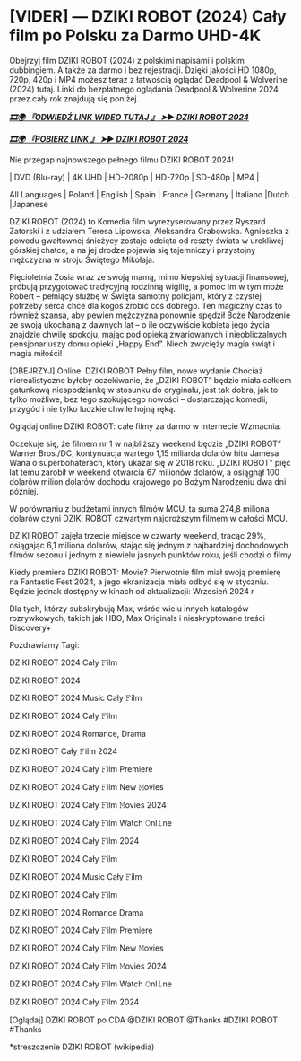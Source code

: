 # [VIDER] — DZIKI ROBOT (2024) Cały film po Polsku za Darmo UHD-4K

Obejrzyj film DZIKI ROBOT (2024) z polskimi napisami i polskim dubbingiem. A także za darmo i bez rejestracji. Dzięki jakości HD 1080p, 720p, 420p i MP4 możesz teraz z łatwością oglądać Deadpool &  Wolverine (2024) tutaj. Linki do bezpłatnego oglądania Deadpool &  Wolverine 2024 przez cały rok znajdują się poniżej.


<p><b><I><a href="http://r-movies.com/pl/movie/1184918/the-wild-gitcodepl">🎞🌍 『ODWIEDŹ LINK WIDEO TUTAJ 』 ➤► DZIKI ROBOT 2024</a></I></b></p>

<p><b><I><a href="http://r-movies.com/pl/movie/1184918/the-wild-gitcodepl">🎞🌍 『POBIERZ LINK 』 ➤► DZIKI ROBOT 2024</a></I></b></p>


Nie przegap najnowszego pełnego filmu DZIKI ROBOT 2024!

| DVD (Blu-ray) | 4K UHD | HD-2080p | HD-720p | SD-480p | MP4 |

All Languages ​​| Poland | English | Spain | France | Germany | Italiano |Dutch |Japanese

DZIKI ROBOT (2024) to Komedia film wyreżyserowany przez Ryszard Zatorski i z udziałem Teresa Lipowska, Aleksandra Grabowska. Agnieszka z powodu gwałtownej śnieżycy zostaje odcięta od reszty świata w urokliwej górskiej chatce, a na jej drodze pojawia się tajemniczy i przystojny mężczyzna w stroju Świętego Mikołaja. 

Pięcioletnia Zosia wraz ze swoją mamą, mimo kiepskiej sytuacji finansowej, próbują przygotować tradycyjną rodzinną wigilię, a pomóc im w tym może Robert – pełniący służbę w Święta samotny policjant, który z czystej potrzeby serca chce dla kogoś zrobić coś dobrego. Ten magiczny czas to również szansa, aby pewien mężczyzna ponownie spędził Boże Narodzenie ze swoją ukochaną z dawnych lat – o ile oczywiście kobieta jego życia znajdzie chwilę spokoju, mając pod opieką zwariowanych i nieobliczalnych pensjonariuszy domu opieki „Happy End”. Niech zwycięży magia świąt i magia miłości!

[OBEJRZYJ] Online. DZIKI ROBOT Pełny film, nowe wydanie Chociaż nierealistyczne byłoby oczekiwanie, że „DZIKI ROBOT” będzie miała całkiem gatunkową niespodziankę w stosunku do oryginału, jest tak dobra, jak to tylko możliwe, bez tego szokującego nowości – dostarczając komedii, przygód i nie tylko ludzkie chwile hojną ręką.

Oglądaj online DZIKI ROBOT: całe filmy za darmo w Internecie Wzmacnia.

Oczekuje się, że filmem nr 1 w najbliższy weekend będzie „DZIKI ROBOT” Warner Bros./DC, kontynuacja wartego 1,15 miliarda dolarów hitu Jamesa Wana o superbohaterach, który ukazał się w 2018 roku. „DZIKI ROBOT” pięć lat temu zarobił w weekend otwarcia 67 milionów dolarów, a osiągnął 100 dolarów milion dolarów dochodu krajowego po Bożym Narodzeniu dwa dni później.

W porównaniu z budżetami innych filmów MCU, ta suma 274,8 miliona dolarów czyni DZIKI ROBOT czwartym najdroższym filmem w całości MCU.

DZIKI ROBOT zajęła trzecie miejsce w czwarty weekend, tracąc 29%, osiągając 6,1 miliona dolarów, stając się jednym z najbardziej dochodowych filmów sezonu i jednym z niewielu jasnych punktów roku, jeśli chodzi o filmy

Kiedy premiera DZIKI ROBOT: Movie? Pierwotnie film miał swoją premierę na Fantastic Fest 2024, a jego ekranizacja miała odbyć się w styczniu. Będzie jednak dostępny w kinach od aktualizacji: Wrzesień 2024 r

Dla tych, którzy subskrybują Max, wśród wielu innych katalogów rozrywkowych, takich jak HBO, Max Originals i nieskryptowane treści Discovery+


Pozdrawiamy Tagi:

DZIKI ROBOT 2024 Cały 𝙵ilm

DZIKI ROBOT 2024

DZIKI ROBOT 2024 Music Cały 𝙵ilm

DZIKI ROBOT 2024 Cały 𝙵ilm

DZIKI ROBOT 2024 Romance, Drama

DZIKI ROBOT Cały 𝙵ilm 2024

DZIKI ROBOT 2024 Cały 𝙵ilm Premiere

DZIKI ROBOT 2024 Cały 𝙵ilm New 𝙼ovies

DZIKI ROBOT 2024 Cały 𝙵ilm 𝙼ovies 2024

DZIKI ROBOT 2024 Cały 𝙵ilm Watch 𝙾nl𝚒ne

DZIKI ROBOT 2024 Cały 𝙵ilm 2024

DZIKI ROBOT 2024 Cały 𝙵ilm

DZIKI ROBOT 2024 Music Cały 𝙵ilm

DZIKI ROBOT 2024 Cały 𝙵ilm

DZIKI ROBOT 2024 Romance Drama

DZIKI ROBOT 2024 Cały 𝙵ilm Premiere

DZIKI ROBOT 2024 Cały 𝙵ilm New 𝙼ovies

DZIKI ROBOT 2024 Cały 𝙵ilm 𝙼ovies 2024

DZIKI ROBOT 2024 Cały 𝙵ilm Watch 𝙾nl𝚒ne

DZIKI ROBOT 2024 Cały 𝙵ilm 2024

[Oglądaj] DZIKI ROBOT po CDA @DZIKI ROBOT @Thanks #DZIKI ROBOT #Thanks


*streszczenie DZIKI ROBOT (wikipedia)
